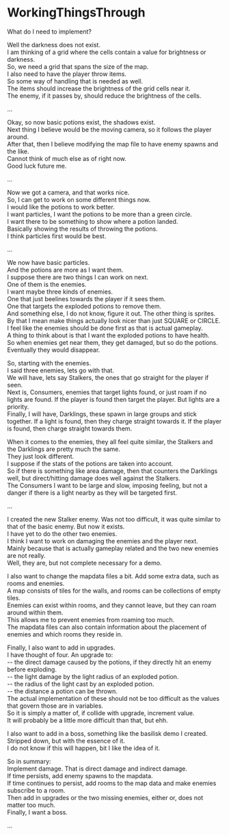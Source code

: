 # WorkingThingsThrough

What do I need to implement?

Well the darkness does not exist.  
I am thinking of a grid where the cells contain a value for brightness or darkness.  
So, we need a grid that spans the size of the map.  
I also need to have the player throw items.  
So some way of handling that is needed as well.  
The items should increase the brightness of the grid cells near it.  
The enemy, if it passes by, should reduce the brightness of the cells.

...

Okay, so now basic potions exist, the shadows exist.  
Next thing I believe would be the moving camera, so it follows the player around.  
After that, then I believe modifying the map file to have enemy spawns and the like.  
Cannot think of much else as of right now.  
Good luck future me.

...

Now we got a camera, and that works nice.  
So, I can get to work on some different things now.  
I would like the potions to work better.  
I want particles, I want the potions to be more than a green circle.  
I want there to be something to show where a potion landed.  
Basically showing the results of throwing the potions.  
I think particles first would be best.

...

We now have basic particles.  
And the potions are more as I want them.  
I suppose there are two things I can work on next.  
One of them is the enemies.  
I want maybe three kinds of enemies.  
One that just beelines towards the player if it sees them.  
One that targets the exploded potions to remove them.  
And something else, I do not know, figure it out.
The other thing is sprites.  
By that I mean make things actually look nicer than just SQUARE or CIRCLE.  
I feel like the enemies should be done first as that is actual gameplay.  
A thing to think about is that I want the exploded potions to have health.  
So when enemies get near them, they get damaged, but so do the potions.  
Eventually they would disappear.

So, starting with the enemies.  
I said three enemies, lets go with that.  
We will have, lets say Stalkers, the ones that go straight for the player if seen.  
Next is, Consumers, enemies that target lights found, or just roam if no lights are found.
If the player is found then target the player.
But lights are a priority.  
Finally, I will have, Darklings, these spawn in large groups and stick together.
If a light is found, then they charge straight towards it.
If the player is found, then charge straight towards them.

When it comes to the enemies, they all feel quite similar, the Stalkers and the Darklings are pretty much the same.  
They just look different.  
I suppose if the stats of the potions are taken into account.  
So if there is something like area damage, then that counters the Darklings well, but direct/hitting damage does well
against the Stalkers.  
The Consumers I want to be large and slow, imposing feeling, but not a danger if there is a light nearby as they will be
targeted first.

...

I created the new Stalker enemy.
Was not too difficult, it was quite similar to that of the basic enemy.
But now it exists.  
I have yet to do the other two enemies.  
I think I want to work on damaging the enemies and the player next.  
Mainly because that is actually gameplay related and the two new enemies are not really.  
Well, they are, but not complete necessary for a demo.

I also want to change the mapdata files a bit.
Add some extra data, such as rooms and enemies.  
A map consists of tiles for the walls, and rooms can be collections of empty tiles.  
Enemies can exist within rooms, and they cannot leave, but they can roam around within them.  
This allows me to prevent enemies from roaming too much.  
The mapdata files can also contain information about the placement of enemies and which rooms they reside in.

Finally, I also want to add in upgrades.  
I have thought of four.
An upgrade to:  
-- the direct damage caused by the potions, if they directly hit an enemy before exploding.  
-- the light damage by the light radius of an exploded potion.  
-- the radius of the light cast by an exploded potion.  
-- the distance a potion can be thrown.  
The actual implementation of these should not be too difficult as the values that govern those are in variables.  
So it is simply a matter of, if collide with upgrade, increment value.  
It will probably be a little more difficult than that, but ehh.

I also want to add in a boss, something like the basilisk demo I created.  
Stripped down, but with the essence of it.  
I do not know if this will happen, bit I like the idea of it.

So in summary:  
Implement damage.
That is direct damage and indirect damage.  
If time persists, add enemy spawns to the mapdata.  
If time continues to persist, add rooms to the map data and make enemies subscribe to a room.  
Then add in upgrades or the two missing enemies, either or, does not matter too much.  
Finally, I want a boss.

...
